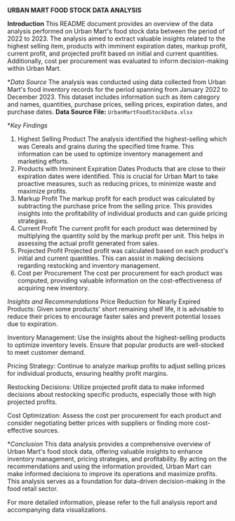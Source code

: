 **URBAN MART FOOD STOCK DATA ANALYSIS**

**Introduction**
This README document provides an overview of the data analysis performed on Urban Mart's food stock data between the period of 2022 to 2023. The analysis aimed to extract valuable insights related to the highest selling item, products with imminent expiration dates, markup profit, current profit, and projected profit based on initial and current quantities. Additionally, cost per procurement was evaluated to inform decision-making within Urban Mart.

**Data Source*
The analysis was conducted using data collected from Urban Mart's food inventory records for the period spanning from January 2022 to December 2023. This dataset includes information such as item category and names, quantities, purchase prices, selling prices, expiration dates, and purchase dates.
**Data Source File:** `UrbanMartFoodStockData.xlsx`

**Key Findings*
1. Highest Selling Product
The analysis identified the highest-selling which was Cereals and grains during the specified time frame. This information can be used to optimize inventory management and marketing efforts.
2. Products with Imminent Expiration Dates
Products that are close to their expiration dates were identified. This is crucial for Urban Mart to take proactive measures, such as reducing prices, to minimize waste and maximize profits.
3. Markup Profit
The markup profit for each product was calculated by subtracting the purchase price from the selling price. This provides insights into the profitability of individual products and can guide pricing strategies.
4. Current Profit
The current profit for each product was determined by multiplying the quantity sold by the markup profit per unit. This helps in assessing the actual profit generated from sales.
5. Projected Profit
Projected profit was calculated based on each product's initial and current quantities. This can assist in making decisions regarding restocking and inventory management.
6. Cost per Procurement
The cost per procurement for each product was computed, providing valuable information on the cost-effectiveness of acquiring new inventory.

_Insights and Recommendations_
Price Reduction for Nearly Expired Products: Given some products' short remaining shelf life, it is advisable to reduce their prices to encourage faster sales and prevent potential losses due to expiration.

Inventory Management: Use the insights about the highest-selling products to optimize inventory levels. Ensure that popular products are well-stocked to meet customer demand.

Pricing Strategy: Continue to analyze markup profits to adjust selling prices for individual products, ensuring healthy profit margins.

Restocking Decisions: Utilize projected profit data to make informed decisions about restocking specific products, especially those with high projected profits.

Cost Optimization: Assess the cost per procurement for each product and consider negotiating better prices with suppliers or finding more cost-effective sources.

**Conclusion*
This data analysis provides a comprehensive overview of Urban Mart's food stock data, offering valuable insights to enhance inventory management, pricing strategies, and profitability. By acting on the recommendations and using the information provided, Urban Mart can make informed decisions to improve its operations and maximize profits. This analysis serves as a foundation for data-driven decision-making in the food retail sector.

For more detailed information, please refer to the full analysis report and accompanying data visualizations.
